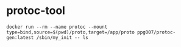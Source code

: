 # protoc-tool

```shell
docker run --rm --name protoc --mount type=bind,source=$(pwd)/proto,target=/app/proto ppg007/protoc-gen:latest /sbin/my_init -- ls
```
